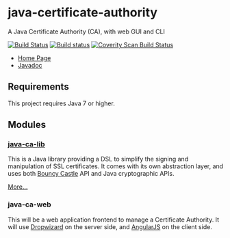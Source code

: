 # java-certificate-authority
A Java Certificate Authority (CA), with web GUI and CLI

[![Build Status](https://travis-ci.org/olivierlemasle/java-certificate-authority.svg?branch=master)](https://travis-ci.org/olivierlemasle/java-certificate-authority)
[![Build status](https://ci.appveyor.com/api/projects/status/nxcp20h4qlaf1bdl?svg=true)](https://ci.appveyor.com/project/olivierlemasle/java-certificate-authority)
[![Coverity Scan Build Status](https://scan.coverity.com/projects/4528/badge.svg)](https://scan.coverity.com/projects/4528)

* [Home Page](http://olivierlemasle.github.io/java-certificate-authority/)
* [Javadoc](http://olivierlemasle.github.io/java-certificate-authority/javadoc/)


## Requirements ##

This project requires Java 7 or higher.

## Modules ##

### [java-ca-lib](https://github.com/olivierlemasle/java-certificate-authority/tree/master/java-ca-lib/) ###

This is a Java library providing a DSL to simplify the signing and manipulation
of SSL certificates.
It comes with its own abstraction layer, and uses both [Bouncy Castle](http://www.bouncycastle.org/) API and Java cryptographic APIs.

[More...](https://github.com/olivierlemasle/java-certificate-authority/blob/master/java-ca-lib/README.md)

### java-ca-web ###

This will be a web application frontend to manage a Certificate Authority.
It will use [Dropwizard](http://www.dropwizard.io/) on the server side, and
[AngularJS](https://angularjs.org/) on the client side.
